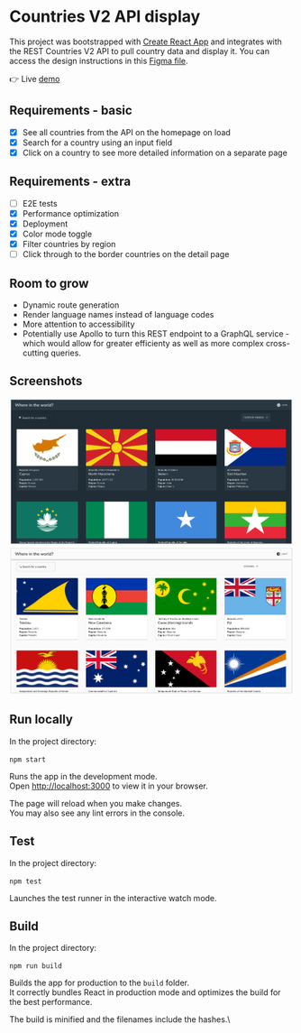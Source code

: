 # Countries V2 API display

This project was bootstrapped with [Create React App](https://github.com/facebook/create-react-app) and integrates with the REST Countries V2 API to pull country data and display it. You can access the design instructions in this [Figma file](https://www.figma.com/file/yibnsJAbCTBjeBYpWjkuB0/Untitled?node-id=1%3A24).

👉 Live [demo](https://vigilant-funicular.vercel.app/)

## Requirements - basic
- [x] See all countries from the API on the homepage on load
- [x] Search for a country using an input field
- [x] Click on a country to see more detailed information on a separate page

## Requirements - extra
- [ ] E2E tests
- [x] Performance optimization
- [x] Deployment
- [x] Color mode toggle
- [x] Filter countries by region
- [ ] Click through to the border countries on the detail page

## Room to grow
- Dynamic route generation 
- Render language names instead of language codes
- More attention to accessibility
- Potentially use Apollo to turn this REST endpoint to a GraphQL service - which would allow for greater efficienty as well as more complex cross-cutting queries.


## Screenshots

![image1.png](image1.png)
![image2.png](image2.png)

## Run locally

In the project directory:

 `npm start`

Runs the app in the development mode.\
Open [http://localhost:3000](http://localhost:3000) to view it in your browser.

The page will reload when you make changes.\
You may also see any lint errors in the console.

## Test

In the project directory:

`npm test`

Launches the test runner in the interactive watch mode.

## Build
In the project directory:

`npm run build`

Builds the app for production to the `build` folder.\
It correctly bundles React in production mode and optimizes the build for the best performance.

The build is minified and the filenames include the hashes.\
